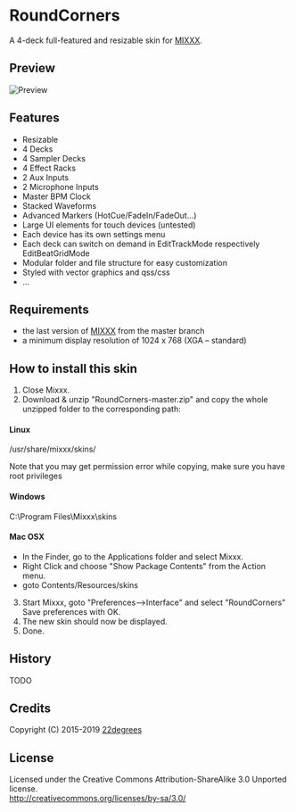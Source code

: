 # RoundCorners
A 4-deck full-featured and resizable skin for [MIXXX](https://github.com/mixxxdj/mixxx).

## Preview
![Preview](https://user-images.githubusercontent.com/1731355/31903926-04d6785e-b82a-11e7-8a9b-e641e325bf76.jpg)

## Features
- Resizable
- 4 Decks
- 4 Sampler Decks
- 4 Effect Racks
- 2 Aux Inputs
- 2 Microphone Inputs
- Master BPM Clock
- Stacked Waveforms
- Advanced Markers (HotCue/FadeIn/FadeOut...)
- Large UI elements for touch devices (untested)
- Each device has its own settings menu
- Each deck can switch on demand in EditTrackMode respectively EditBeatGridMode
- Modular folder and file structure for easy customization
- Styled with vector graphics and qss/css
- ...

## Requirements
- the last version of [MIXXX](https://github.com/mixxxdj/mixxx) from the master branch
- a minimum display resolution of 1024 x 768 (XGA – standard)

## How to install this skin
1. Close Mixxx.
2. Download & unzip "RoundCorners-master.zip" and copy the whole unzipped folder to the corresponding path:

#### Linux
/usr/share/mixxx/skins/

Note that you may get permission error while copying,
make sure you have root privileges

#### Windows
C:\Program Files\Mixxx\skins

#### Mac OSX
- In the Finder, go to the Applications folder and select Mixxx.
- Right Click and choose "Show Package Contents" from the Action menu.
- goto Contents/Resources/skins


3. Start Mixxx, goto "Preferences-->Interface" and select "RoundCorners"
   Save preferences with OK.
4. The new skin should now be displayed.
5. Done.

## History
TODO

## Credits
Copyright (C) 2015-2019 [22degrees](https://github.com/22degrees)

## License
Licensed under the Creative Commons Attribution-ShareAlike 3.0 Unported license.  
http://creativecommons.org/licenses/by-sa/3.0/
